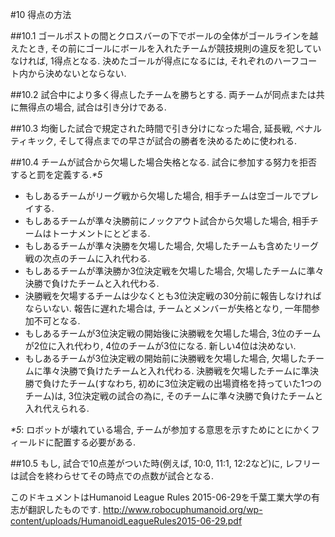 #10 得点の方法

##10.1
ゴールポストの間とクロスバーの下でボールの全体がゴールラインを越えたとき, その前にゴールにボールを入れたチームが競技規則の違反を犯していなければ, 1得点となる. 決めたゴールが得点になるには, それぞれのハーフコート内から決めないとならない.

##10.2
試合中により多く得点したチームを勝ちとする. 両チームが同点または共に無得点の場合, 試合は引き分けである.

##10.3
均衡した試合で規定された時間で引き分けになった場合, 延長戦, ペナルティキック, そして得点までの早さが試合の勝者を決めるために使われる.

##10.4
チームが試合から欠場した場合失格となる. 試合に参加する努力を拒否すると罰を定義する._*5_
* もしあるチームがリーグ戦から欠場した場合, 相手チームは空ゴールでプレイする.
* もしあるチームが準々決勝前にノックアウト試合から欠場した場合, 相手チームはトーナメントにとどまる.
* もしあるチームが準々決勝を欠場した場合, 欠場したチームも含めたリーグ戦の次点のチームに入れ代わる.
* もしあるチームが準決勝か3位決定戦を欠場した場合, 欠場したチームに準々決勝で負けたチームと入れ代わる.
* 決勝戦を欠場するチームは少なくとも3位決定戦の30分前に報告しなければならいない. 報告に遅れた場合は, チームとメンバーが失格となり, 一年間参加不可となる.
* もしあるチームが3位決定戦の開始後に決勝戦を欠場した場合, 3位のチームが2位に入れ代わり, 4位のチームが3位になる. 新しい4位は決めない.
* もしあるチームが3位決定戦の開始前に決勝戦を欠場した場合, 欠場したチームに準々決勝で負けたチームと入れ代わる. 決勝戦を欠場したチームに準決勝で負けたチーム(すなわち, 初めに3位決定戦の出場資格を持っていた1つのチーム)は, 3位決定戦の試合の為に, そのチームに準々決勝で負けたチームと入れ代えられる.

_*5_: ロボットが壊れている場合, チームが参加する意思を示すためにとにかくフィールドに配置する必要がある.

##10.5
もし, 試合で10点差がついた時(例えば, 10:0, 11:1, 12:2など)に, レフリーは試合を終わらせてその時点での点数が試合となる.


このドキュメントはHumanoid League Rules 2015-06-29を千葉工業大学の有志が翻訳したものです.
<http://www.robocuphumanoid.org/wp-content/uploads/HumanoidLeagueRules2015-06-29.pdf>
